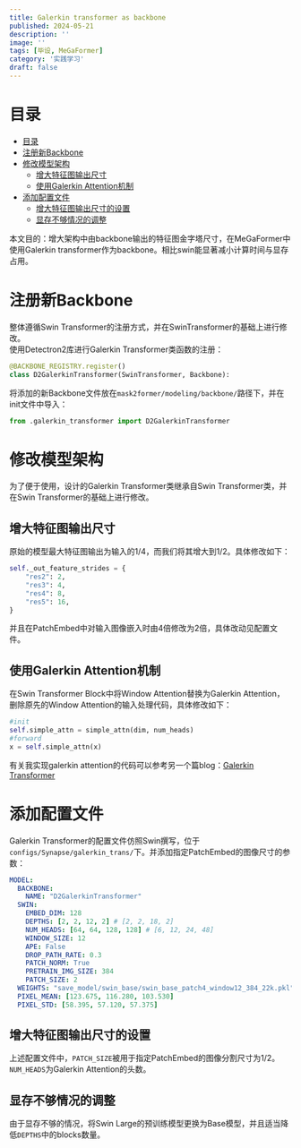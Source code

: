 ```yaml
---
title: Galerkin transformer as backbone
published: 2024-05-21
description: ''
image: ''
tags: [毕设, MeGaFormer]
category: '实践学习'
draft: false 
---
```

# 目录
- [目录](#目录)
- [注册新Backbone](#注册新backbone)
- [修改模型架构](#修改模型架构)
  - [增大特征图输出尺寸](#增大特征图输出尺寸)
  - [使用Galerkin Attention机制](#使用galerkin-attention机制)
- [添加配置文件](#添加配置文件)
  - [增大特征图输出尺寸的设置](#增大特征图输出尺寸的设置)
  - [显存不够情况的调整](#显存不够情况的调整)

本文目的：增大架构中由backbone输出的特征图金字塔尺寸，在MeGaFormer中使用Galerkin transformer作为backbone。相比swin能显著减小计算时间与显存占用。
# 注册新Backbone
整体遵循Swin Transformer的注册方式，并在SwinTransformer的基础上进行修改。  
使用Detectron2库进行Galerkin Transformer类函数的注册：  
```python
@BACKBONE_REGISTRY.register()
class D2GalerkinTransformer(SwinTransformer, Backbone):
```  
将添加的新Backbone文件放在`mask2former/modeling/backbone/`路径下，并在init文件中导入：  
```python
from .galerkin_transformer import D2GalerkinTransformer
```  

# 修改模型架构
为了便于使用，设计的Galerkin Transformer类继承自Swin Transformer类，并在Swin Transformer的基础上进行修改。  
## 增大特征图输出尺寸
原始的模型最大特征图输出为输入的1/4，而我们将其增大到1/2。具体修改如下：  
```python
self._out_feature_strides = {
    "res2": 2,
    "res3": 4,
    "res4": 8,
    "res5": 16,
}
```  
并且在PatchEmbed中对输入图像嵌入时由4倍修改为2倍，具体改动见配置文件。
## 使用Galerkin Attention机制
在Swin Transformer Block中将Window Attention替换为Galerkin Attention，删除原先的Window Attention的输入处理代码，具体修改如下：  
```python
#init
self.simple_attn = simple_attn(dim, num_heads)
#forward
x = self.simple_attn(x)
```  
有关我实现galerkin attention的代码可以参考另一个篇blog：[Galerkin Transformer](https://littleolaf.github.io/posts/learn/galerkin_attention/)
# 添加配置文件
Galerkin Transformer的配置文件仿照Swin撰写，位于`configs/Synapse/galerkin_trans/`下。并添加指定PatchEmbed的图像尺寸的参数：  
```yaml
MODEL:
  BACKBONE:
    NAME: "D2GalerkinTransformer"
  SWIN:
    EMBED_DIM: 128
    DEPTHS: [2, 2, 12, 2] # [2, 2, 18, 2]
    NUM_HEADS: [64, 64, 128, 128] # [6, 12, 24, 48]
    WINDOW_SIZE: 12
    APE: False
    DROP_PATH_RATE: 0.3
    PATCH_NORM: True
    PRETRAIN_IMG_SIZE: 384
    PATCH_SIZE: 2
  WEIGHTS: "save_model/swin_base/swin_base_patch4_window12_384_22k.pkl"
  PIXEL_MEAN: [123.675, 116.280, 103.530]
  PIXEL_STD: [58.395, 57.120, 57.375]
```  
  
## 增大特征图输出尺寸的设置
上述配置文件中，`PATCH_SIZE`被用于指定PatchEmbed的图像分割尺寸为1/2。`NUM_HEADS`为Galerkin Attention的头数。
## 显存不够情况的调整
由于显存不够的情况，将Swin Large的预训练模型更换为Base模型，并且适当降低`DEPTHS`中的blocks数量。  
